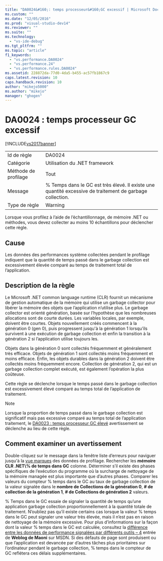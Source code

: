 ```yaml
---
title: "DA0024&#160;: temps processeur&#160;GC excessif | Microsoft Docs"
ms.custom: ""
ms.date: "12/05/2016"
ms.prod: "visual-studio-dev14"
ms.reviewer: ""
ms.suite: ""
ms.technology: 
  - "vs-ide-debug"
ms.tgt_pltfrm: ""
ms.topic: "article"
f1_keywords: 
  - "vs.performance.DA0024"
  - "vs.performance.24"
  - "vs.performance.rules.DA0024"
ms.assetid: 228872da-77d0-4da5-b455-ac57fb1867c9
caps.latest.revision: 10
caps.handback.revision: 10
author: "mikejo5000"
ms.author: "mikejo"
manager: "ghogen"
---
```

# DA0024&#160;: temps processeur&#160;GC excessif
[!INCLUDE[vs2017banner](../code-quality/includes/vs2017banner.md)]

|||  
|-|-|  
|Id de règle|DA0024|  
|Catégorie|Utilisation du .NET framework|  
|Méthode de profilage|Tout|  
|Message|% Temps dans le GC est très élevé. Il existe une quantité excessive de traitement de garbage collection.|  
|Type de règle|Warning|  
  
 Lorsque vous profilez à l’aide de l’échantillonnage, de mémoire .NET ou méthodes, vous devez collecter au moins 10 échantillons pour déclencher cette règle.  
  
## <a name="cause"></a>Cause  
 Les données des performances système collectées pendant le profilage indiquent que la quantité de temps passé dans le garbage collection est excessivement élevée comparé au temps de traitement total de l’application.  
  
## <a name="rule-description"></a>Description de la règle  
 Le Microsoft .NET common language runtime (CLR) fournit un mécanisme de gestion automatique de la mémoire qui utilise un garbage collector pour libérer la mémoire des objets que l’application n’utilise plus. Le garbage collector est orienté génération, basée sur l’hypothèse que les nombreuses allocations sont de courte durées. Les variables locales, par exemple, doivent être courtes. Objets nouvellement créés commencent à la génération 0 (gen 0), puis progressent jusqu'à la génération 1 lorsqu’ils survivent à une exécution de garbage collection et enfin la transition à la génération 2 si l’application utilise toujours les.  
  
 Objets dans la génération 0 sont collectés fréquemment et généralement très efficace. Objets de génération 1 sont collectés moins fréquemment et moins efficace. Enfin, les objets durables dans la génération 2 doivent être collectés moins fréquemment encore. Collection de génération 2, qui est un garbage collection complet exécuté, est également l’opération la plus coûteuse.  
  
 Cette règle se déclenche lorsque le temps passé dans le garbage collection est excessivement élevé comparé au temps total de l’application de traitement.  
  
> [!NOTE]
>  Lorsque la proportion de temps passé dans le garbage collection est significatif mais pas excessive comparé au temps total de l’application traitement, le [DA0023 : temps processeur GC élevé](../profiling/da0023-high-gc-cpu-time.md) avertissement se déclenche au lieu de cette règle.  
  
## <a name="how-to-investigate-a-warning"></a>Comment examiner un avertissement  
 Double-cliquez sur le message dans la fenêtre liste d’erreurs pour naviguer jusqu'à la [vue marques](../profiling/marks-view.md) des données de profilage. Rechercher les **mémoire CLR .NET\\% de temps dans GC** colonne. Déterminer s’il existe des phases spécifiques de l’exécution du programme où la surcharge de nettoyage de la mémoire managée est plus importante que d’autres phases. Comparer les valeurs du compteur % temps dans le GC au taux de garbage collection de la valeur signalée dans le **nombre de Collections de la génération 0**, **# de collection de la génération 1**, **# de Collections de génération 2** valeurs.  
  
 % Temps dans le GC essaie de signaler la quantité de temps qu’une application garbage collection proportionnellement à la quantité totale de traitement. N’oubliez pas qu’il existe certains cas lorsque la valeur % temps dans le GC peut signaler une valeur très élevée, mais il n’est pas en raison de nettoyage de la mémoire excessive. Pour plus d’informations sur la façon dont la valeur % temps dans le GC est calculée, consultez la [différence entre les données de performance signalées par différents outils – 4](http://go.microsoft.com/fwlink/?LinkId=177863) entrée de **Weblog de Maoni** sur MSDN. Si des défauts de page sont produisent ou que l’application est devancée par d’autres tâches plus prioritaires sur l’ordinateur pendant le garbage collection, % temps dans le compteur de GC reflétera ces délais supplémentaires.